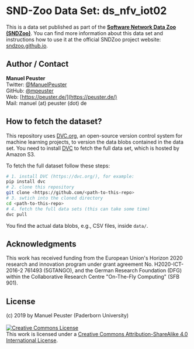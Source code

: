 # SND-Zoo Data Set: ds_nfv_iot02

This is a data set published as part of the [**Software Network Data Zoo (SNDZoo)**](https://sndzoo.github.io). You can find more information about this data set and instructions how to use it at the official SNDZoo project website: [sndzoo.github.io](https://sndzoo.github.io).

## Author / Contact

**Manuel Peuster**<br>
Twitter: [@ManuelPeuster](https://twitter.com/ManuelPeuster)<br>
GitHub: [@mpeuster](https://github.com/mpeuster)<br>
Web: [https://peuster.de/](https://peuster.de/)<br>
Mail: manuel (at) peuster (dot) de<br>

## How to fetch the dataset?

This repository uses [DVC.org](https://dvc.org/), an open-source version control system for machine learning projects, to version the data blobs contained in the data set. You need to install [DVC](https://dvc.org/) to fetch the full data set, which is hosted by Amazon S3.

To fetch the full dataset follow these steps:

```sh
# 1. install DVC (https://dvc.org/), for example:
pip install dvc
# 2. clone this repository
git clone <https://github.com/<path-to-this-repo>
# 3. swtich into the cloned directory
cd <path-to-this-repo>
# 4. fetch the full data sets (this can take some time)
dvc pull
```

You find the actual data blobs, e.g., CSV files, inside `data/`.

## Acknowledgments
This work has received funding from the European Union's Horizon 2020 research and innovation program under grant agreement No. H2020-ICT-2016-2 761493 (5GTANGO), and the German Research Foundation (DFG) within the Collaborative Research Centre "On-The-Fly Computing" (SFB 901).

## License
(c) 2019 by Manuel Peuster (Paderborn University)<br /><br />
<a rel="license" href="http://creativecommons.org/licenses/by-sa/4.0/"><img alt="Creative Commons License" style="border-width:0" src="https://i.creativecommons.org/l/by-sa/4.0/88x31.png" /></a><br />This work is licensed under a <a rel="license" href="http://creativecommons.org/licenses/by-sa/4.0/">Creative Commons Attribution-ShareAlike 4.0 International License</a>.
